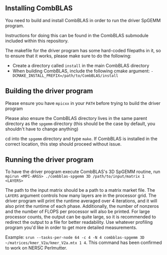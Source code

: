 

## Installing CombBLAS  ##

You need to build and install CombBLAS in order to run the driver SpGEMM program.

Instructions for doing this can be found in the CombBLAS submodule included within this repository.

The makefile for the driver program has some hard-coded filepaths in it, so to ensure that it works, please make sure to do the following:
 - Create a directory called `install` in the main CombBLAS directory
 - When building CombBLAS, include the following cmake argument: `-DCMAKE_INSTALL_PREFIX=/path/to/CombBLAS/install`


## Building the driver program ##

Please ensure you have `mpicxx` in your `PATH` before trying to build the driver program

Please also ensure the CombBLAS directory lives in the same parent directory as the `spgemm` directory (this should be the case by default, you shouldn't have to change anything)

cd into the `spgemm` directory and type `make`. If CombBLAS is installed in the correct location, this step should proceed without issue. 


## Running the driver program ##

To have the driver program execute CombBLAS's 3D SpGEMM routine, run `mpirun <MPI-ARGS> ./combblas-spgemm 3D /path/to/input/matrix 1 <LAYERS>`

The path to the input matrix should be a path to a matrix market file. The `LAYERS` argument controls how many layers are in the processor grid. The driver program will print the runtime averaged over 4 iterations, and it will also print the runtime of each phase. Additionally, the number of nonzeros and the number of FLOPS per processor will also be printed. For large processor counts, the output can be quite large, so it is recommended to redirect the output to a file for better readability. Use whatever profiling program you'd like in order to get more detailed measurements. 

Example: `srun --tasks-per-node 64 -c 4 -N 4 combblas-spgemm 3D ~/matrices/kmer_V2a/kmer_V2a.mtx 1 4`. This command has been confirmed to work on NERSC Perlmutter. 
